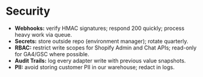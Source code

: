 # Security

- **Webhooks:** verify HMAC signatures; respond 200 quickly; process heavy work via queue.
- **Secrets:** store outside repo (environment manager); rotate quarterly.
- **RBAC:** restrict write scopes for Shopify Admin and Chat APIs; read-only for GA4/GSC where possible.
- **Audit Trails:** log every adapter write with previous value snapshots.
- **PII:** avoid storing customer PII in our warehouse; redact in logs.
